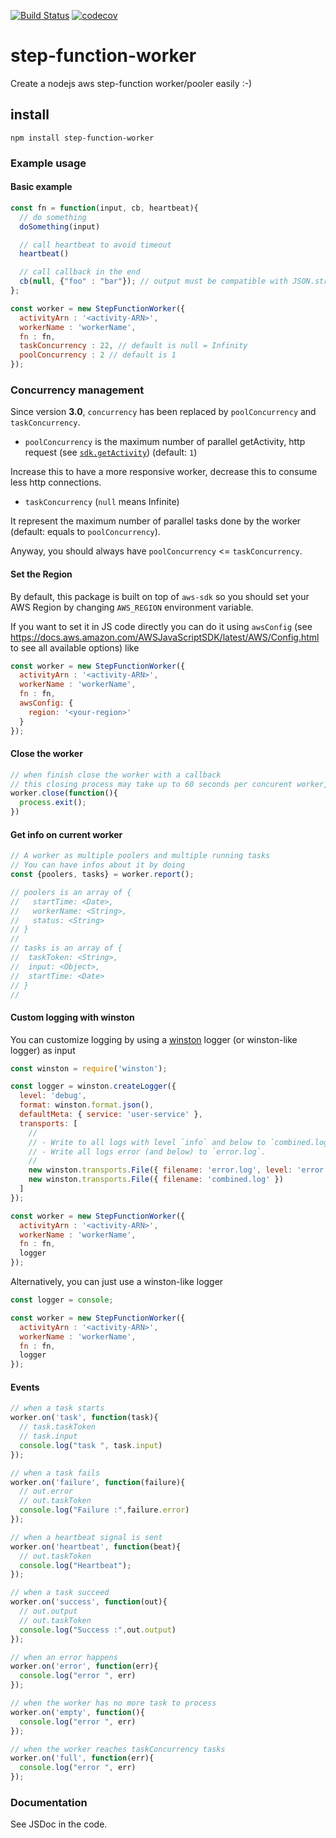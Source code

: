[![Build Status](https://app.travis-ci.com/piercus/step-function-worker.svg?branch=master)](https://app.travis-ci.com/piercus/step-function-worker)
[![codecov](https://codecov.io/gh/piercus/step-function-worker/branch/master/graph/badge.svg)](https://codecov.io/gh/piercus/step-function-worker)

# step-function-worker

Create a nodejs aws step-function worker/pooler easily :-)

## install

```
npm install step-function-worker
```

### Example usage

#### Basic example

```javascript
const fn = function(input, cb, heartbeat){
  // do something
  doSomething(input)

  // call heartbeat to avoid timeout
  heartbeat()

  // call callback in the end
  cb(null, {"foo" : "bar"}); // output must be compatible with JSON.stringify
};

const worker = new StepFunctionWorker({
  activityArn : '<activity-ARN>',
  workerName : 'workerName',
  fn : fn,
  taskConcurrency : 22, // default is null = Infinity
  poolConcurrency : 2 // default is 1
});
```

### Concurrency management

Since version **3.0**, `concurrency` has been replaced by `poolConcurrency` and `taskConcurrency`.

* `poolConcurrency` is the maximum number of parallel getActivity, http request (see [`sdk.getActivity`](https://docs.aws.amazon.com/AWSJavaScriptSDK/latest/AWS/StepFunctions.html#getActivityTask-property)) (default: `1`)

Increase this to have a more responsive worker, decrease this to consume less http connections.

* `taskConcurrency` (`null` means Infinite)

It represent the maximum number of parallel tasks done by the worker (default: equals to `poolConcurrency`).

Anyway, you should always have `poolConcurrency` <= `taskConcurrency`.

#### Set the Region

By default, this package is built on top of `aws-sdk` so you should set your AWS Region by changing `AWS_REGION` environment variable.

If you want to set it in JS code directly you can do it using `awsConfig` (see https://docs.aws.amazon.com/AWSJavaScriptSDK/latest/AWS/Config.html to see all available options) like 

```javascript
const worker = new StepFunctionWorker({
  activityArn : '<activity-ARN>',
  workerName : 'workerName',
  fn : fn,
  awsConfig: {
    region: '<your-region>'
  }
});
```

#### Close the worker

```javascript
// when finish close the worker with a callback
// this closing process may take up to 60 seconds per concurent worker, to close all connections smoothly without loosing any task
worker.close(function(){
  process.exit();
})
```

#### Get info on current worker

```javascript
// A worker as multiple poolers and multiple running tasks
// You can have infos about it by doing
const {poolers, tasks} = worker.report();

// poolers is an array of {
//   startTime: <Date>,
//   workerName: <String>,
//   status: <String>
// }
//
// tasks is an array of {
//  taskToken: <String>,
//  input: <Object>,
//  startTime: <Date>
// }
//
```

#### Custom logging with winston

You can customize logging by using a [winston](https://www.npmjs.com/package/winston) logger (or winston-like logger) as input

```javascript
const winston = require('winston');

const logger = winston.createLogger({
  level: 'debug',
  format: winston.format.json(),
  defaultMeta: { service: 'user-service' },
  transports: [
    //
    // - Write to all logs with level `info` and below to `combined.log` 
    // - Write all logs error (and below) to `error.log`.
    //
    new winston.transports.File({ filename: 'error.log', level: 'error' }),
    new winston.transports.File({ filename: 'combined.log' })
  ]
});

const worker = new StepFunctionWorker({
  activityArn : '<activity-ARN>',
  workerName : 'workerName',
  fn : fn,
  logger
});
```

Alternatively, you can just use a winston-like logger

```javascript
const logger = console;

const worker = new StepFunctionWorker({
  activityArn : '<activity-ARN>',
  workerName : 'workerName',
  fn : fn,
  logger
});
```

#### Events


```javascript
// when a task starts
worker.on('task', function(task){
  // task.taskToken
  // task.input
  console.log("task ", task.input)
});

// when a task fails
worker.on('failure', function(failure){
  // out.error
  // out.taskToken
  console.log("Failure :",failure.error)
});

// when a heartbeat signal is sent
worker.on('heartbeat', function(beat){
  // out.taskToken
  console.log("Heartbeat");
});

// when a task succeed
worker.on('success', function(out){
  // out.output
  // out.taskToken
  console.log("Success :",out.output)
});

// when an error happens
worker.on('error', function(err){
  console.log("error ", err)
});

// when the worker has no more task to process
worker.on('empty', function(){
  console.log("error ", err)
});

// when the worker reaches taskConcurrency tasks
worker.on('full', function(err){
  console.log("error ", err)
});
```

### Documentation

See JSDoc in the code.

